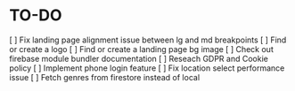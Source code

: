 # TO-DO

[ ] Fix landing page alignment issue between lg and md breakpoints
[ ] Find or create a logo
[ ] Find or create a landing page bg image
[ ] Check out firebase module bundler documentation
[ ] Reseach GDPR and Cookie policy
[ ] Implement phone login feature
[ ] Fix location select performance issue
[ ] Fetch genres from firestore instead of local
